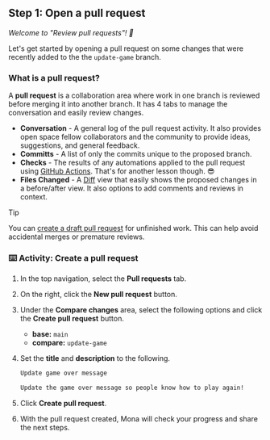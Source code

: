 ## Step 1: Open a pull request

_Welcome to "Review pull requests"! :wave:_

Let's get started by opening a pull request on some changes that were recently added to the the `update-game` branch.

### What is a pull request?

A **pull request** is a collaboration area where work in one branch is reviewed before merging it into another branch. It has 4 tabs to manage the conversation and easily review changes.

- **Conversation** - A general log of the pull request activity. It also provides open space fellow collaborators and the community to provide ideas, suggestions, and general feedback.
- **Committs** - A list of only the commits unique to the proposed branch.
- **Checks** - The results of any automations applied to the pull request using [GitHub Actions](https://github.com/features/actions). That's for another lesson though. 😎
- **Files Changed** - A [Diff](https://docs.github.com/en/get-started/quickstart/github-glossary#diff) view that easily shows the proposed changes in a before/after view. It also options to add comments and reviews in context.

> [!TIP]
> You can [create a draft pull request](https://docs.github.com/en/pull-requests/collaborating-with-pull-requests/proposing-changes-to-your-work-with-pull-requests/creating-a-pull-request) for unfinished work. This can help avoid accidental merges or premature reviews.

### :keyboard: Activity: Create a pull request

1. In the top navigation, select the **Pull requests** tab.

1. On the right, click the **New pull request** button.

1. Under the **Compare changes** area, select the following options and click the **Create pull request** button.

   - **base:** `main`
   - **compare:** `update-game`

1. Set the **title** and **description** to the following.

   ```md
   Update game over message
   ```

   ```md
   Update the game over message so people know how to play again!
   ```

1. Click **Create pull request**.

1. With the pull request created, Mona will check your progress and share the next steps.
